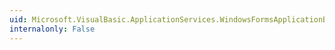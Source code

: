 ```yaml
---
uid: Microsoft.VisualBasic.ApplicationServices.WindowsFormsApplicationBase.OnCreateSplashScreen
internalonly: False
---
```

